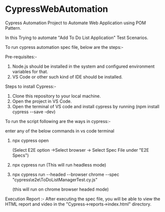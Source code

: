 # CypressWebAutomation
Cypress Automation Project to Automate Web Application using POM Pattern.

In this Trying to automate "Add To Do List Application" Test Scenarios.

To run cypress automation spec file, below are the steps:-

Pre-requisites:-

1) Node.js should be installed in the system and configured environment variables for that.
2) VS Code or other such kind of IDE should be installed.

Steps to install Cypress:-

1) Clone this repository to your local machine.
2) Open the project in VS Code.
3) Open the terminal of VS code and install cypress by running (npm install cypress --save -dev)

To run the script following are the ways in cypress:- 

enter any of the below commands in vs code terminal
1) npx cypress open

   (Select E2E option ->Select browser -> Select Spec File under "E2E Specs")

2) npx cypress run (This will run headless mode)
   
3) npx cypress run --headed --browser chrome --spec "cypress\e2e\ToDoListManagerTest.cy.js"

    (this will run on chrome browser headed mode)

Execution Report :- 
After executing the spec file, you will be able to view the HTML report and video in the "Cypress->reports->index.html" directory.
